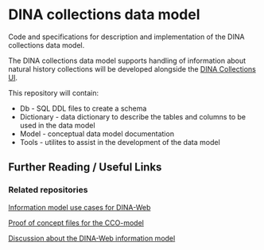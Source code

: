 # DINA collections data model

Code and specifications for description and implementation of the DINA collections data model.

The DINA collections data model supports handling of information about natural history collections will be developed alongside the [DINA Collections UI](https://github.com/DINA-Web/collections-ui).

This repository will contain:

* Db - SQL DDL files to create a schema
* Dictionary - data dictionary to describe the tables and columns to be used in the data model
* Model - conceptual data model documentation
* Tools - utilites to assist in the development of the data model

## Further Reading / Useful Links
### Related repositories
[Information model use cases for DINA-Web](https://github.com/DINA-Web/information-model-use-cases)

[Proof of concept files for the CCO-model](https://github.com/chicoreus/cco_poc)

[Discussion about the DINA-Web information model](https://github.com/DINA-Web/information-model)
